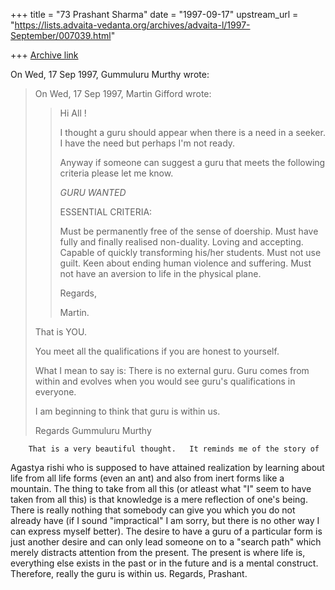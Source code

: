 +++
title = "73 Prashant Sharma"
date = "1997-09-17"
upstream_url = "https://lists.advaita-vedanta.org/archives/advaita-l/1997-September/007039.html"

+++
[Archive link](https://lists.advaita-vedanta.org/archives/advaita-l/1997-September/007039.html)

On Wed, 17 Sep 1997, Gummuluru Murthy wrote:

> On Wed, 17 Sep 1997, Martin Gifford wrote:
>
> > Hi All !
> >
> > I thought a guru should appear when there is a need in a seeker. I have the
> > need but perhaps I'm not ready.
> >
> > Anyway if someone can suggest a guru that meets the following criteria
> > please let me know.
> >
> > _GURU WANTED_
> >
> > ESSENTIAL CRITERIA:
> >
> > Must be permanently free of the sense of doership.
> > Must have fully and finally realised non-duality.
> > Loving and accepting.
> > Capable of quickly transforming his/her students.
> > Must not use guilt.
> > Keen about ending human violence and suffering.
> > Must not have an aversion to life in the physical plane.
> >
> > Regards,
> >
> > Martin.
> >
>
> That is YOU.
>
> You meet all the qualifications if you are honest to yourself.
>
> What I mean to say is: There is no external guru. Guru comes from within
> and evolves when you would see guru's qualifications in everyone.
>
> I am beginning to think that guru is within us.
>
> Regards
> Gummuluru Murthy

        That is a very beautiful thought.   It reminds me of the story of
Agastya rishi who is supposed to have attained realization by learning
about life from all life forms (even an ant) and also from inert forms
like a mountain.  The thing to take from all this (or atleast what "I"
seem to have taken from all this) is that knowledge is a mere reflection
of one's being.  There is really nothing that somebody can give you which
you do not already have (if I sound "impractical" I am sorry, but there is
no other way I can express myself better). The desire to have a
guru of a particular form is just another desire and can only lead
someone on to a "search path" which merely distracts attention from the
present.  The present is where life is, everything else exists in the past
or in the future and is a mental construct.   Therefore, really the guru
is within us.
Regards,
Prashant.

